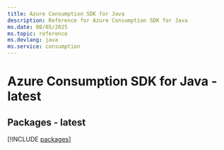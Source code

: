 ```yaml
---
title: Azure Consumption SDK for Java
description: Reference for Azure Consumption SDK for Java
ms.date: 08/05/2025
ms.topic: reference
ms.devlang: java
ms.service: consumption
---
```

# Azure Consumption SDK for Java - latest
## Packages - latest
[!INCLUDE [packages](consumption-index.md)]